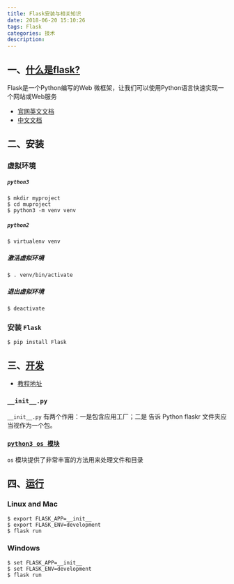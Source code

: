 ```yaml
---
title: Flask安装与相关知识
date: 2018-06-20 15:10:26
tags: Flask
categories: 技术
description: 
---
```


## 一、[什么是flask?]()
Flask是一个Python编写的Web 微框架，让我们可以使用Python语言快速实现一个网站或Web服务
- [官网英文文档](http://flask.pocoo.org/docs/1.0/)
- [中文文档](http://dormousehole.readthedocs.io/en/latest/)
<!-- more -->
## 二、安装
### 虚拟环境
##### `python3`
```
$ mkdir myproject
$ cd muproject
$ python3 -m venv venv
```
##### `python2`
```
$ virtualenv venv
```
##### 激活虚拟环境
```
$ . venv/bin/activate
```
##### 退出虚拟环境
```
$ deactivate
```
### 安装 `Flask`
```
$ pip install Flask
```
## 三、[开发]()
- [教程地址](http://dormousehole.readthedocs.io/en/latest/tutorial/index.html#tutorial)

### `__init__.py`
`__init__.py` 有两个作用：一是包含应用工厂；二是 告诉 Python flaskr 文件夹应当视作为一个包。
### [`python3 os 模块`](http://www.pythondoc.com/pythontutorial3/stdlib.html#tut-os-interface)
`os` 模块提供了非常丰富的方法用来处理文件和目录
## 四、[运行]()
### Linux and Mac
```
$ export FLASK_APP=__init__
$ export FLASK_ENV=development
$ flask run
```
### Windows
```
$ set FLASK_APP=__init__
$ set FLASK_ENV=development
$ flask run
```